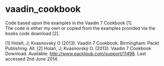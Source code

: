 vaadin_cookbook
===============

Code based upon the examples in the Vaadin 7 Cookbook [1].  
The code is either my own or copied from the examples provided via the books code download [2].

[1] Holaň, J; Kvasnovský O (2013). Vaadin 7 Cookbook. Birmingham: Packt Publishing. All.
[2] Holaň, J; Kvasnovský O. (2013). Vaadin 7 Cookbook Download. Available: http://www.packtpub.com/support/11498. Last accessed 2nd June 2014.
